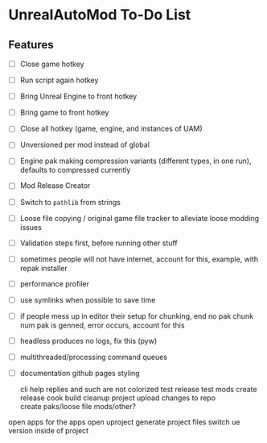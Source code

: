 # UnrealAutoMod To-Do List

## Features

- [ ] Close game hotkey
- [ ] Run script again hotkey
- [ ] Bring Unreal Engine to front hotkey
- [ ] Bring game to front hotkey
- [ ] Close all hotkey (game, engine, and instances of UAM)
- [ ] Unversioned per mod instead of global
- [ ] Engine pak making compression variants (different types, in one run), defaults to compressed currently
- [ ] Mod Release Creator
- [ ] Switch to `pathlib` from strings
- [ ] Loose file copying / original game file tracker to alleviate loose modding issues
- [ ] Validation steps first, before running other stuff
- [ ] sometimes people will not have internet, account for this, example, with repak installer
- [ ] performance profiler
- [ ] use symlinks when possible to save time
- [ ] if people mess up in editor their setup for chunking, end no pak chunk num pak is genned, error occurs, account for this
- [ ] headless produces no logs, fix this (pyw)
- [ ] multithreaded/processing command queues
- [ ] documentation github pages styling

  cli help replies and such are not colorized
  test release
  test mods
  create release
  cook
  build
  cleanup project
  upload changes to repo  
   create paks/loose file mods/other?

open apps for the apps
open uproject
generate project files
switch ue version inside of project

